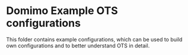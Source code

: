 # Domimo Example OTS configurations

This folder contains example configurations, which can be used to build own configurations and to better understand OTS in detail.


